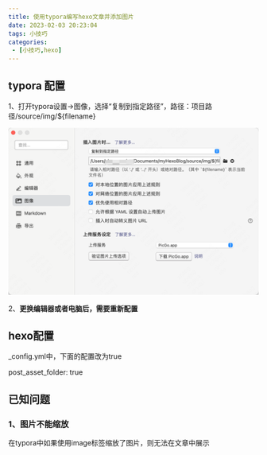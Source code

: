 ```yaml
---
title: 使用typora编写hexo文章并添加图片
date: 2023-02-03 20:23:04
tags: 小技巧
categories:
 - [小技巧,hexo]
---
```


## typora 配置

1、打开typora设置->图像，选择“复制到指定路径”，路径：项目路径/source/img/${filename}

![image-20230204090050149](../img/使用typora编写hexo文章并添加图片/image-20230204090050149.png)

2、**更换编辑器或者电脑后，需要重新配置**



## hexo配置

_config.yml中，下面的配置改为true

post_asset_folder: true



## 已知问题

### 1、图片不能缩放

在typora中如果使用image标签缩放了图片，则无法在文章中展示
